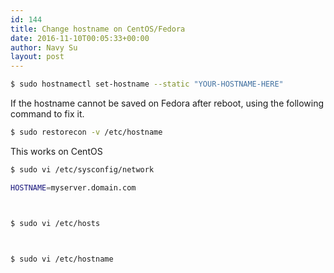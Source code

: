 ```yaml
---
id: 144
title: Change hostname on CentOS/Fedora
date: 2016-11-10T00:05:33+00:00
author: Navy Su
layout: post
---
```

<?prettify linenums=true?>

```bash
$ sudo hostnamectl set-hostname --static "YOUR-HOSTNAME-HERE"


```

If the hostname cannot be saved on Fedora after reboot, using the following command to fix it.
  
<?prettify linenums=true?>

```bash
$ sudo restorecon -v /etc/hostname


```

This works on CentOS

```bash
$ sudo vi /etc/sysconfig/network

HOSTNAME=myserver.domain.com



$ sudo vi /etc/hosts



$ sudo vi /etc/hostname
```